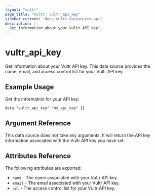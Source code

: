 ```yaml
---
layout: "vultr"
page_title: "Vultr: vultr_api_key"
sidebar_current: "docs-vultr-datasource-api"
description: |-
  Get information about your Vultr API key.
---
```


# vultr_api_key

Get information about your Vultr API key. This data source provides the name, email, and access control list for your Vultr API key.

## Example Usage

Get the information for your API key:
```hcl
data "vultr_api_key" "my_api_key" {}
```

## Argument Reference

This data source does not take any arguments. It will return the API key information associated with the Vultr API key you have set.

## Attributes Reference

The following attributes are exported:

* `name` - The name associated with your Vultr API key.
* `email` - The email associated with your Vultr API key.
* `acl` - The access control list for your Vultr API key.
